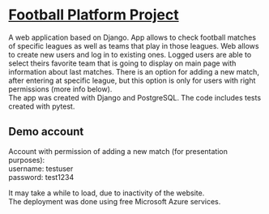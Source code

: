 # [Football Platform Project](https://deestace-football-platform.azurewebsites.net/)

A web application based on Django. App allows to check football matches of specific leagues as well as teams that play
in those leagues. Web allows to create new users and log in to existing ones. Logged users are able to select theirs
favorite team that is going to display on main page with information about last matches. There is an option for adding a
new match, after entering at specific league, but this option is only for users with right permissions (more info
below). <br/>
The app was created with Django and PostgreSQL. The code includes tests created with pytest.

## Demo account

Account with permission of adding a new match (for presentation purposes): <br/>
username: testuser<br/>
password: test1234

It may take a while to load, due to inactivity of the website. <br/>
The deployment was done using free Microsoft Azure services.
